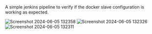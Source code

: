 A simple jenkins pipeline to verify if the docker slave configuration is working as expected.


![Screenshot 2024-06-05 132358](https://github.com/siva1801/jenkins/assets/157710821/f7107602-8601-4ae1-8e05-5dde1542b722)
![Screenshot 2024-06-05 132326](https://github.com/siva1801/jenkins/assets/157710821/241230e8-f4cf-46c0-983b-5c8ba9f6a46a)
![Screenshot 2024-06-05 132311](https://github.com/siva1801/jenkins/assets/157710821/a230b9ad-f3f3-4be9-bb61-c66853ae3411)
